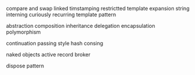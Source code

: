 compare and swap
linked timstamping
restrictted template expansion
string interning
curiously recurring template pattern

abstraction
composition inheritance delegation
encapsulation
polymorphism

continuation passing style
hash consing

naked objects
active record
broker

dispose pattern
